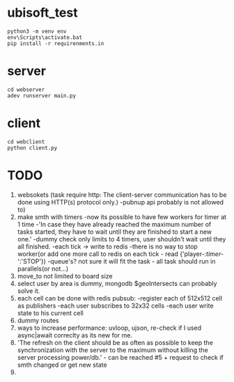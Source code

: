 # ubisoft_test

```
python3 -m venv env
env\Scripts\activate.bat
pip install -r requirenments.in
```

# server

```
cd webserver
adev runserver main.py
```

# client

```
cd webclient
python client.py
```


# TODO

1. websokets (task require http: The client-server communication has to be done using HTTP(s) protocol only.)
    -pubnup api probably is not allowed to)
2. make smth with timers
    -now its possible to have few workers for timer at 1 time
        -'In case they have already reached the maximum number of tasks started, they have to wait until they are finished to start a new one.'
        -dummy check only limits to 4 timers, user shouldn't wait until they all finished.
    -each tick -> write to redis
    -there is no way to stop worker(or add one more call to redis on each tick - read {'player-*:timer-*':'STOP'})
    -queue's? not sure it will fit the task - all task should run in parallels(or not...)
3. move_to not limited to board size
4. select user by area is dummy, mongodb $geoIntersects can probably solve it.
5. each cell can be done with redis pubsub:
    -register each of 512x512 cell as publishers
    -each user subscribes to 32x32 cells
    -each user write state to his current cell
6. dummy routes 
7. ways to increase performance: uvloop, ujson, re-check if I used async|await correclty as its new for me.
8. 'The refresh on the client should be as often as possible to keep the synchronization with the server to the
maximum without killing the server processing power/db.' - can be reached #5 + request to check if smth changed or get new state
9. 